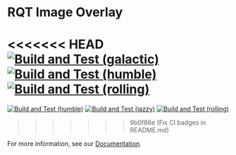 # RQT Image Overlay

<<<<<<< HEAD
[![Build and Test (galactic)](https://github.com/ros-sports/rqt_image_overlay/actions/workflows/build_and_test_galactic.yaml/badge.svg?branch=galactic)](https://github.com/ros-sports/rqt_image_overlay/actions/workflows/build_and_test_galactic.yaml?query=branch:galactic)
[![Build and Test (humble)](https://github.com/ros-sports/rqt_image_overlay/actions/workflows/build_and_test_humble.yaml/badge.svg?branch=humble)](https://github.com/ros-sports/rqt_image_overlay/actions/workflows/build_and_test_humble.yaml?query=branch:humble)
[![Build and Test (rolling)](https://github.com/ros-sports/rqt_image_overlay/actions/workflows/build_and_test_rolling.yaml/badge.svg?branch=rolling)](https://github.com/ros-sports/rqt_image_overlay/actions/workflows/build_and_test_rolling.yaml?query=branch:rolling)
=======
[![Build and Test (humble)](../../actions/workflows/build_and_test_humble.yaml/badge.svg?branch=humble)](../../actions/workflows/build_and_test_humble.yaml?query=branch:humble)
[![Build and Test (jazzy)](../../actions/workflows/build_and_test_jazzy.yaml/badge.svg?branch=jazzy)](../../actions/workflows/build_and_test_jazzy.yaml?query=branch:jazzy)
[![Build and Test (rolling)](../../actions/workflows/build_and_test_rolling.yaml/badge.svg?branch=rolling)](../../actions/workflows/build_and_test_rolling.yaml?query=branch:rolling)
>>>>>>> 9b0f86e (Fix CI badges in README.md)

For more information, see our [Documentation](https://rqt-image-overlay.readthedocs.io/en/latest/index.html).
